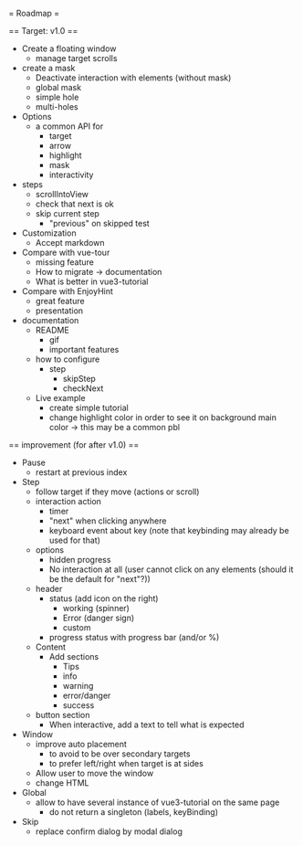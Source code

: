 = Roadmap =

== Target: v1.0 ==

* Create a floating window
    * manage target scrolls
* create a mask
    * Deactivate interaction with elements (without mask)
    * global mask
    * simple hole
    * multi-holes
* Options
    * a common API for
        * target
        * arrow
        * highlight
        * mask
        * interactivity
* steps
    * scrollIntoView
    * check that next is ok
    * skip current step
        * "previous" on skipped test
* Customization
    * Accept markdown
* Compare with vue-tour
    * missing feature
    * How to migrate → documentation
    * What is better in vue3-tutorial
* Compare with EnjoyHint
    * great feature
    * presentation
* documentation
    * README
        * gif
        * important features
    * how to configure
        * step
            * skipStep
            * checkNext
    * Live example
        * create simple tutorial
        * change highlight color in order to see it on background main color
            → this may be a common pbl

== improvement (for after v1.0) ==

* Pause
    * restart at previous index
* Step
    * follow target if they move (actions or scroll)
    * interaction action
        * timer
        * "next" when clicking anywhere
        * keyboard event about key (note that keybinding may already be used for that)
    * options
        * hidden progress
        * No interaction at all (user cannot click on any elements (should it be the default for "next"?))
    * header
        * status (add icon on the right)
            * working (spinner)
            * Error (danger sign)
            * custom
        * progress status with progress bar (and/or %)
    * Content
        * Add sections
            * Tips
            * info
            * warning
            * error/danger
            * success
    * button section
        * When interactive, add a text to tell what is expected
* Window
    * improve auto placement
        * to avoid to be over secondary targets
        * to prefer left/right when target is at sides
    * Allow user to move the window
    * change HTML
* Global
    * allow to have several instance of vue3-tutorial on the same page
        * do not return a singleton (labels, keyBinding)
* Skip
    * replace confirm dialog by modal dialog
